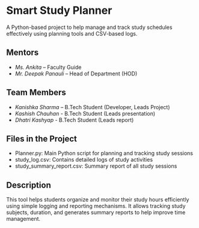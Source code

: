 # Smart Study Planner

A Python-based project to help manage and track study schedules effectively using planning tools and CSV-based logs.

## Mentors
- *Ms. Ankita* – Faculty Guide  
- *Mr. Deepak Panauli* – Head of Department (HOD)

## Team Members
- *Kanishka Sharma* – B.Tech Student (Developer, Leads Project)  
- *Kashish Chauhan* - B.Tech Student (Leads presentation)
- *Dhatri Kashyap* - B.Tech Student (Leads report)

## Files in the Project
- Planner.py: Main Python script for planning and tracking study sessions
- study_log.csv: Contains detailed logs of study activities
- study_summary_report.csv: Summary report of all study sessions

## Description
This tool helps students organize and monitor their study hours efficiently using simple logging and reporting mechanisms. It allows tracking study subjects, duration, and generates summary reports to help improve time management.
